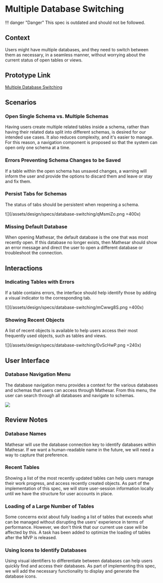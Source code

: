 # Multiple Database Switching

!!! danger "Danger"
    This spec is outdated and should not be followed.


## Context
Users might have multiple databases, and they need to switch between them as necessary, in a seamless manner, without worrying about the current status of open tables or views.

## Prototype Link
[Multiple Database Switching](https://www.figma.com/proto/Uaf1ntcldzK2U41Jhw6vS2/Mathesar-MVP?page-id=1207%3A0&node-id=1212%3A0&viewport=516%2C327%2C0.3535313010215759&scaling=scale-down-width)

## Scenarios

### Open Single Schema vs. Multiple Schemas
Having users create multiple related tables inside a schema, rather than having their related data split into different schemas, is desired for our intended use cases. It also reduces complexity, and it's easier to manage.
For this reason, a navigation component is proposed so that the system can open only one schema at a time.

### Errors Preventing Schema Changes to be Saved
If a table within the open schema has unsaved changes, a warning will inform the user and provide the options to discard them and leave or stay and fix them.

### Persist Tabs for Schemas
The status of tabs should be persistent when reopening a schema.

![](/assets/design/specs/database-switching/qMsmiZo.png =400x)

### Missing Default Database
When opening Mathesar, the default database is the one that was most recently open. If this database no longer exists, then Mathesar should show an error message and direct the user to open a different database or troubleshoot the connection.

## Interactions
### Indicating Tables with Errors
If a table contains errors, the interface should help identify those by adding a visual indicator to the corresponding tab.

![](/assets/design/specs/database-switching/mCwwg8S.png =400x)

### Showing Recent Objects
A list of recent objects is available to help users access their most frequently used objects, such as tables and views.

![](/assets/design/specs/database-switching/0vScHwP.png =240x)

## User Interface

### Database Navigation Menu
The database navigation menu provides a context for the various databases and schemas that users can access through Mathesar.
From this menu, the user can search through all databases and navigate to schemas.

![](/assets/design/specs/database-switching/JGIqCOi.png)

## Review Notes
### Database Names
Mathesar will use the database connection key to identify databases within Mathesar. If we want a human-readable name in the future, we will need a way to capture that preference.

### Recent Tables
Showing a list of the most recently updated tables can help users manage their work progress, and access recently created objects. As part of the implementation of this spec, we will store user-session information locally until we have the structure for user accounts in place.

### Loading of a Large Number of Tables
Some concerns exist about fully loading a list of tables that exceeds what can be managed without disrupting the users' experience in terms of performance. However, we don't think that our current use case will be affected by this. A task has been added to optimize the loading of tables after the MVP is released.

### Using Icons to Identify Databases
Using visual identifiers to differentiate between databases can help users quickly find and access their databases. As part of implementing this spec, we will add the necessary functionality to display and generate the database icons.